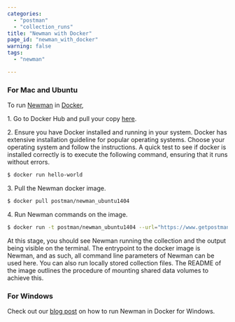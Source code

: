 ```yaml
---
categories:
  - "postman"
  - "collection_runs"
title: "Newman with Docker"
page_id: "newman_with_docker"
warning: false
tags:
  - "newman"

---
```


### For Mac and Ubuntu

To run [Newman](https://github.com/postmanlabs/newman) in [Docker](https://www.docker.com/),

1\. Go to Docker Hub and pull your copy [here](http://registry.hub.docker.com/u/postman/newman_ubuntu1404).

2\. Ensure you have Docker installed and running in your system. Docker has extensive installation guideline for popular operating systems. Choose your operating system and follow the instructions. A quick test to see if docker is installed correctly is to execute the following command, ensuring that it runs without errors.

```bash
$ docker run hello-world
```

3\. Pull the Newman docker image.

```bash
$ docker pull postman/newman_ubuntu1404
```

4\. Run Newman commands on the image.

```bash
$ docker run -t postman/newman_ubuntu1404 --url="https://www.getpostman.com/collections/8a0c9bc08f062d12dcda"
```

At this stage, you should see Newman running the collection and the output being visible on the terminal. The entrypoint to the docker image is Newman, and as such, all command line parameters of Newman can be used here. You can also run locally stored collection files. The README of the image outlines the procedure of mounting shared data volumes to achieve this.

### For Windows

Check out our [blog post](http://blog.getpostman.com/2015/08/07/using-the-newman-docker-image-in-windows/) on how to run Newman in Docker for Windows.
